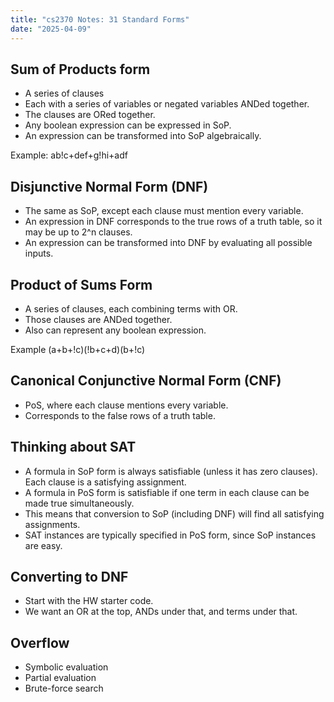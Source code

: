 ```yaml
---
title: "cs2370 Notes: 31 Standard Forms"
date: "2025-04-09"
---
```


## Sum of Products form

- A series of clauses
- Each with a series of variables or negated variables ANDed together.
- The clauses are ORed together.
- Any boolean expression can be expressed in SoP.
- An expression can be transformed into SoP algebraically.

Example: ab!c+def+g!hi+adf

## Disjunctive Normal Form (DNF)

- The same as SoP, except each clause must mention every variable.
- An expression in DNF corresponds to the true rows of a truth table,
  so it may be up to 2^n clauses.
- An expression can be transformed into DNF by evaluating all possible
  inputs.

## Product of Sums Form

- A series of clauses, each combining terms with OR.
- Those clauses are ANDed together.
- Also can represent any boolean expression.

Example (a+b+!c)(!b+c+d)(b+!c)

## Canonical Conjunctive Normal Form (CNF)

- PoS, where each clause mentions every variable.
- Corresponds to the false rows of a truth table.

## Thinking about SAT

- A formula in SoP form is always satisfiable (unless it has zero clauses). Each
  clause is a satisfying assignment.
- A formula in PoS form is satisfiable if one term in each clause can be made
  true simultaneously.
- This means that conversion to SoP (including DNF) will find all satisfying
  assignments.
- SAT instances are typically specified in PoS form, since SoP instances are
  easy.

## Converting to DNF

 - Start with the HW starter code.
 - We want an OR at the top, ANDs under that, and terms under that.

## Overflow

 - Symbolic evaluation
 - Partial evaluation
 - Brute-force search
